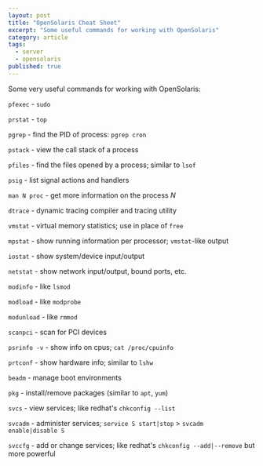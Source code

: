 ```yaml
---
layout: post
title: "OpenSolaris Cheat Sheet"
excerpt: "Some useful commands for working with OpenSolaris"
category: article
tags:
  - server
  - opensolaris
published: true
---
```


Some very useful commands for working with OpenSolaris:

`pfexec` - `sudo`

`prstat` - `top`

`pgrep` - find the PID of process: `pgrep cron`

`pstack` - view the call stack of a process

`pfiles` - find the files opened by a process; similar to `lsof`

`psig` - list signal actions and handlers

`man N proc` - get more information on the process *N*


`dtrace` - dynamic tracing compiler and tracing utility

`vmstat` - virtual memory statistics; use in place of `free`

`mpstat` - show running information per processor; `vmstat`-like output

`iostat` - show system/device input/output

`netstat` - show network input/output, bound ports, etc.


`modinfo` - like `lsmod`

`modload` - like `modprobe`

`modunload` - like `rmmod`

`scanpci` - scan for PCI devices

`psrinfo -v` - show info on cpus; `cat /proc/cpuinfo`

`prtconf` - show hardware info; similar to `lshw`


`beadm` - manage boot environments

`pkg` - install/remove packages (similar to `apt`, `yum`)


`svcs` - view services; like redhat's `chkconfig --list`

`svcadm` - administer services; `service S start|stop` > `svcadm enable|disable S`

`svccfg` - add or change services; like redhat's `chkconfig --add|--remove` but more powerful
